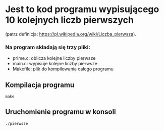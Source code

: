 # Jest to kod programu wypisującego 10 kolejnych liczb pierwszych
(patrz definicja: https://pl.wikipedia.org/wiki/Liczba_pierwsza).

### Na program składają się trzy pliki:
* prime.c: oblicza kolejne liczby pierwsze
* main.c: wypisuje kolejne liczby pierwsze
* Makefile: plik do kompilowania całego programu

## Kompilacja programu
```
make
```
## Uruchomienie programu w konsoli
```
./pierwsze
```


